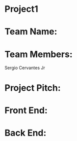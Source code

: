 # Project1
# Team Name:
# Team Members:
Sergio Cervantes Jr
# Project Pitch:
# Front End:
# Back End:
